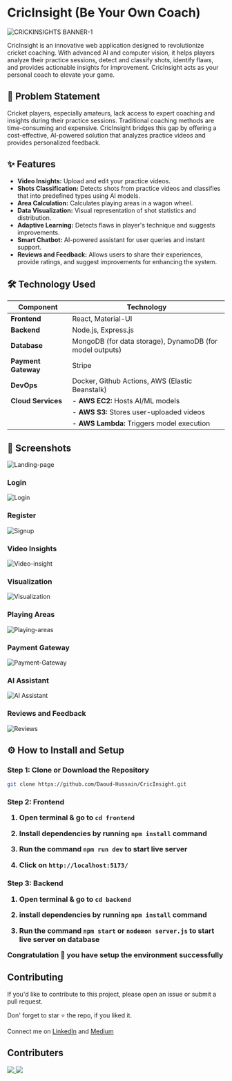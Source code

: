 # CricInsight (Be Your Own Coach)

![CRICKINSIGHTS BANNER-1](https://github.com/user-attachments/assets/aa5e2f38-04d3-485f-9f3f-3183adf5b3eb)


CricInsight is an innovative web application designed to revolutionize cricket coaching. With advanced AI and computer vision, it helps players analyze their practice sessions, detect and classify shots, identify flaws, and provides actionable insights for improvement. CricInsight acts as your personal coach to elevate your game.


## 🏏 Problem Statement

Cricket players, especially amateurs, lack access to expert coaching and insights during their practice sessions. Traditional coaching methods are time-consuming and expensive. CricInsight bridges this gap by offering a cost-effective, AI-powered solution that analyzes practice videos and provides personalized feedback.

## ✨ Features

- **Video Insights:** Upload and edit your practice videos.
- **Shots Classification:** Detects shots from practice videos and classifies that into predefined types using AI models.
- **Area Calculation:** Calculates playing areas in a wagon wheel.
- **Data Visualization:** Visual representation of shot statistics and distribution.
- **Adaptive Learning:** Detects flaws in player's technique and suggests improvements.
- **Smart Chatbot:** AI-powered assistant for user queries and instant support.
- **Reviews and Feedback:** Allows users to share their experiences, provide ratings, and suggest improvements for enhancing the system.

## 🛠️ Technology Used

| Component         | Technology                                   |
|-------------------|---------------------------------------------|
| **Frontend**      | React, Material-UI            |
| **Backend**       | Node.js, Express.js                         |
| **Database**      | MongoDB (for data storage), DynamoDB (for model outputs)       |
| **Payment Gateway**      | Stripe    |
| **DevOps**        | Docker, Github Actions, AWS (Elastic Beanstalk)    |
| **Cloud Services**| - **AWS EC2:** Hosts AI/ML models           |
|                   | - **AWS S3:** Stores user-uploaded videos   |
|                   | - **AWS Lambda:** Triggers model execution  |


## 📸 Screenshots

![Landing-page](https://github.com/user-attachments/assets/557d11ea-f61d-4a21-a545-1fc58219ceb5)

### Login
![Login](https://github.com/user-attachments/assets/53591359-6e12-4781-92bf-e91fb9fbf6f5)

### Register
![Signup](https://github.com/user-attachments/assets/c7695312-56bb-4fe5-9204-18d07c20046f)

### Video Insights
![Video-insight](https://github.com/user-attachments/assets/111e2897-c41d-4f8e-919b-67993f558b32)

### Visualization
![Visualization](https://github.com/user-attachments/assets/ff2d52be-22e1-43bb-8e15-93141264c7de)

### Playing Areas
![Playing-areas](https://github.com/user-attachments/assets/d474afe2-88a2-484d-8b61-71bad65d1606)

### Payment Gateway
![Payment-Gateway](https://github.com/user-attachments/assets/a18a3a7c-2cc8-4186-8417-e4dfbfbae0e9)

### AI Assistant
![AI Assistant](https://github.com/user-attachments/assets/ad029c66-2b51-4348-bc74-4fd7d5ac0012)

### Reviews and Feedback
![Reviews](https://github.com/user-attachments/assets/8db0648c-075e-4bcf-878d-a566a4bd1e51)


## ⚙️ How to Install and Setup

### Step 1: Clone or Download the Repository
```bash
git clone https://github.com/Daoud-Hussain/CricInsight.git
```

<h3> Step 2: Frontend

1. Open terminal & go to `cd frontend`

2. Install dependencies by running `npm install` command

3. Run the command `npm run dev` to start live server

4. Click on `http://localhost:5173/`

<h3> Step 3: Backend

1. Open terminal & go to `cd backend` 

2. install dependencies by running `npm install` command

3. Run the command `npm start` or `nodemon server.js` to start live server on database


Congratulation 🎉 you have setup the environment successfully



## Contributing
If you'd like to contribute to this project, please open an issue or submit a pull request. 

Don' forget to star ⭐ the repo, if you liked it. 

Connect me on <a href="https://www.linkedin.com/in/daoud-hussain/" target="_blank">LinkedIn</a> and <a href="https://medium.com/@dev.daoudhussain" target="_blank">Medium</a>  <br>

## Contributers
<a href = "https://daoudhussain.netlify.app/">
  <img src = "https://contrib.rocks/image?repo=Daoud-Hussain/Reddit-Clone-on-K8s"/>
</a>
<a href = "https://github.com/Zohaib-Munir/">
  <img src = "https://contrib.rocks/image?repo=Zohaib-Munir/in_app_purchases"/>
</a>
